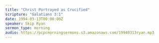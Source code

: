 ```yaml
---
title: "Christ Portrayed as Crucified"
scripture: "Galatians 3:1"
date: 1994-03-13T00:00:00Z
speaker: Skip Ryan
sermon_type: morning
audio: https://pcpcmorningsermons.s3.amazonaws.com/19940313ryan.mp3 
---
```



